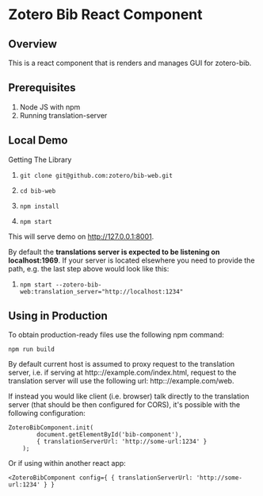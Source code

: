 # Zotero Bib React Component

Overview
--------
This is a react component that is renders and manages GUI for zotero-bib.

Prerequisites
------------

1. Node JS with npm
1. Running translation-server

Local Demo
----------

Getting The Library

1. `git clone git@github.com:zotero/bib-web.git`

1. `cd bib-web`

1. `npm install`

1. `npm start`

This will serve demo on http://127.0.0.1:8001.

By default the **translations server is expected to be listening on localhost:1969**. If your server is located elsewhere you need to provide the path, e.g. the last step above would look like this:

1. `npm start --zotero-bib-web:translation_server="http://localhost:1234"`


Using in Production
-------------------

To obtain production-ready files use the following npm command:

`npm run build`

By default current host is assumed to proxy request to the translation server, i.e. if serving at http:://example.com/index.html, request to the translation server will use the following url: http:://example.com/web.

If instead you would like client (i.e. browser) talk directly to the translation server (that should be then configured for CORS), it's possible with the following configuration:

    ZoteroBibComponent.init(
            document.getElementById('bib-component'),
            { translationServerUrl: 'http://some-url:1234' }
        );

Or if using within another react app:

    <ZoteroBibComponent config={ { translationServerUrl: 'http://some-url:1234' } }


